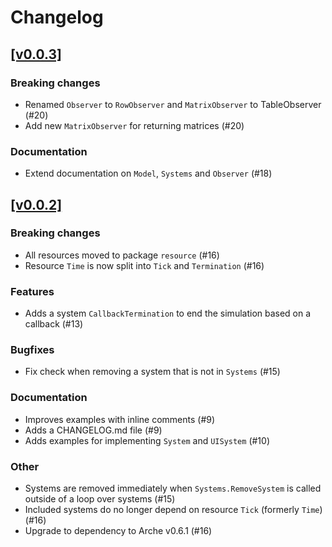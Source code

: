 # Changelog

## [[v0.0.3]](https://github.com/mlange-42/arche-model/compare/v0.0.2...v0.0.3)

### Breaking changes

* Renamed `Observer` to `RowObserver` and `MatrixObserver` to TableObserver (#20)
* Add new `MatrixObserver` for returning matrices (#20)

### Documentation

* Extend documentation on `Model`, `Systems` and `Observer` (#18)

## [[v0.0.2]](https://github.com/mlange-42/arche-model/compare/v0.0.1...v0.0.2)

### Breaking changes

* All resources moved to package `resource` (#16)
* Resource `Time` is now split into `Tick` and `Termination` (#16)

### Features

* Adds a system `CallbackTermination` to end the simulation based on a callback (#13)

### Bugfixes

* Fix check when removing a system that is not in `Systems` (#15)

### Documentation

* Improves examples with inline comments (#9)
* Adds a CHANGELOG.md file (#9)
* Adds examples for implementing `System` and `UISystem` (#10)

### Other

* Systems are removed immediately when `Systems.RemoveSystem` is called outside of a loop over systems (#15)
* Included systems do no longer depend on resource `Tick` (formerly `Time`) (#16)
* Upgrade to dependency to Arche v0.6.1 (#16)
